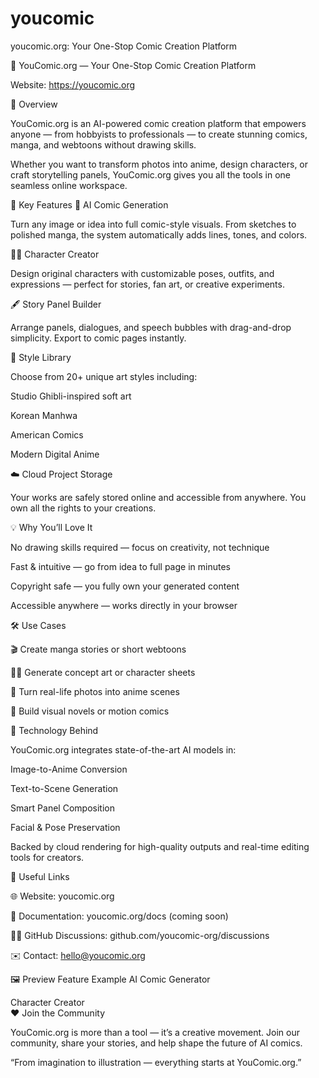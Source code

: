 # youcomic
youcomic.org: Your One-Stop Comic Creation Platform


🧩 YouComic.org — Your One-Stop Comic Creation Platform

Website: https://youcomic.org

🌟 Overview

YouComic.org is an AI-powered comic creation platform that empowers anyone — from hobbyists to professionals — to create stunning comics, manga, and webtoons without drawing skills.

Whether you want to transform photos into anime, design characters, or craft storytelling panels, YouComic.org gives you all the tools in one seamless online workspace.

🚀 Key Features
🎨 AI Comic Generation

Turn any image or idea into full comic-style visuals.
From sketches to polished manga, the system automatically adds lines, tones, and colors.

🧑‍🎤 Character Creator

Design original characters with customizable poses, outfits, and expressions — perfect for stories, fan art, or creative experiments.

🖋️ Story Panel Builder

Arrange panels, dialogues, and speech bubbles with drag-and-drop simplicity. Export to comic pages instantly.

🔧 Style Library

Choose from 20+ unique art styles including:

Studio Ghibli-inspired soft art

Korean Manhwa

American Comics

Modern Digital Anime

☁️ Cloud Project Storage

Your works are safely stored online and accessible from anywhere. You own all the rights to your creations.

💡 Why You’ll Love It

No drawing skills required — focus on creativity, not technique

Fast & intuitive — go from idea to full page in minutes

Copyright safe — you fully own your generated content

Accessible anywhere — works directly in your browser

🛠️ Use Cases

🎬 Create manga stories or short webtoons

🧑‍🎨 Generate concept art or character sheets

📰 Turn real-life photos into anime scenes

💬 Build visual novels or motion comics

🧠 Technology Behind

YouComic.org integrates state-of-the-art AI models in:

Image-to-Anime Conversion

Text-to-Scene Generation

Smart Panel Composition

Facial & Pose Preservation

Backed by cloud rendering for high-quality outputs and real-time editing tools for creators.

🔗 Useful Links

🌐 Website: youcomic.org

📘 Documentation: youcomic.org/docs
 (coming soon)

🧑‍💻 GitHub Discussions: github.com/youcomic-org/discussions

✉️ Contact: hello@youcomic.org

🖼️ Preview
Feature	Example
AI Comic Generator	

Character Creator	
❤️ Join the Community

YouComic.org is more than a tool — it’s a creative movement.
Join our community, share your stories, and help shape the future of AI comics.

“From imagination to illustration — everything starts at YouComic.org.”
